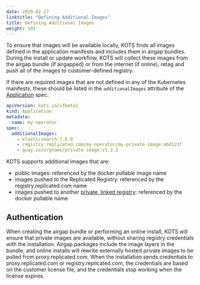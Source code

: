 ```yaml
---
date: 2020-02-27
linktitle: "Defining Additional Images"
title: Defining Additional Images
weight: 101
---
```


To ensure that images will be available locally, KOTS finds all images defined in the application manifests and includes them in airgap bundles. During the install or update workflow, KOTS will collect these images from the airgap bundle (if airgapped) or from the internet (if online), retag and push all of the images to customer-defined registry.

If there are required images that are not defined in any of the Kubernetes manifests, these should be listed in the `additionalImages` attribute of the [Application](/reference/v1beta1/application/) spec.

```yaml
apiVersion: kots.io/v1beta1
kind: Application
metadata:
  name: my-operator
spec:
  additionalImages:
    - elasticsearch:7.6.0
    - registry.replicated.com/my-operator/my-private-image:abd123f
    - quay.io/orgname/private-image:v1.2.3
```

KOTS supports additional images that are:

- public images: referenced by the docker pullable image name
- images pushed to the Replicated Registry: referenced by the registry.replicated.com name
- images pushed to another [private, linked registry](https://kots.io/vendor/packaging/private-images/): referenced by the docker pullable name

## Authentication

When creating the airgap bundle or performing an online install, KOTS will ensure that private images are available, without sharing registry credentials with the installation. Airgap packages include the image layers in the bundle, and online installs will rewrite externally hosted private images to be pulled from proxy.replicated.com. When the installation sends credentials to proxy.replicated.com or registry.replicated.com, the credentials are based on the customer license file, and the credentials stop working when the license expires.
